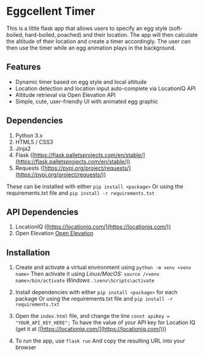 # Eggcellent Timer 

This is a little flask app that allows users to specify an egg style (soft-boiled, hard-boiled, poached) and their location. The app will then calculate the altitude of their location and create a timer accordingly. The user can then use the timer while an egg animation plays in the background.
 

## Features
* Dynamic timer based on egg style and local altitude
* Location detection and location input auto-complete via LocationIQ API
* Altitude retrieval via Open Elevation API
* Simple, cute, user-friendly UI with animated egg graphic


## Dependencies 
1. Python 3.x
2. HTML5 / CSS3
3. Jinja2
4. Flask ([https://flask.palletsprojects.com/en/stable/](https://flask.palletsprojects.com/en/stable/))  
5. Requests ([https://pypi.org/project/requests/](https://pypi.org/project/requests/))  


These can be installed with either
``` pip install <package> ```
Or using the requirements.txt file and 
``` pip install -r requirements.txt ```


## API Dependencies
1. LocationIQ ([https://locationiq.com/](https://locationiq.com/))
2. Open Elevation [Open Elevation](https://open-elevation.com/)

## Installation
1. Create and activate a virtual environment using 
``` python -m venv <venv name> ```
Then activate it using 
*Linux/MacOS:*
``` source /<venv name>/bin/activate ```
*Windows* 
``` .\venv\Scripts\activate ```


2. Install dependencies with either 
``` pip install <package> ``` for each package
Or using the requirements.txt file and 
``` pip install -r  requirements.txt ```


3. Open the ``` index.html ``` file, and change the line 
``` const apiKey = "YOUR_API_KEY_HERE"; ```
To have the value of your API key for Location IQ (get it at ([https://locationiq.com/](https://locationiq.com/)))


4. To run the app, use 
``` flask run ```
And copy the resulting URL into your browser 







